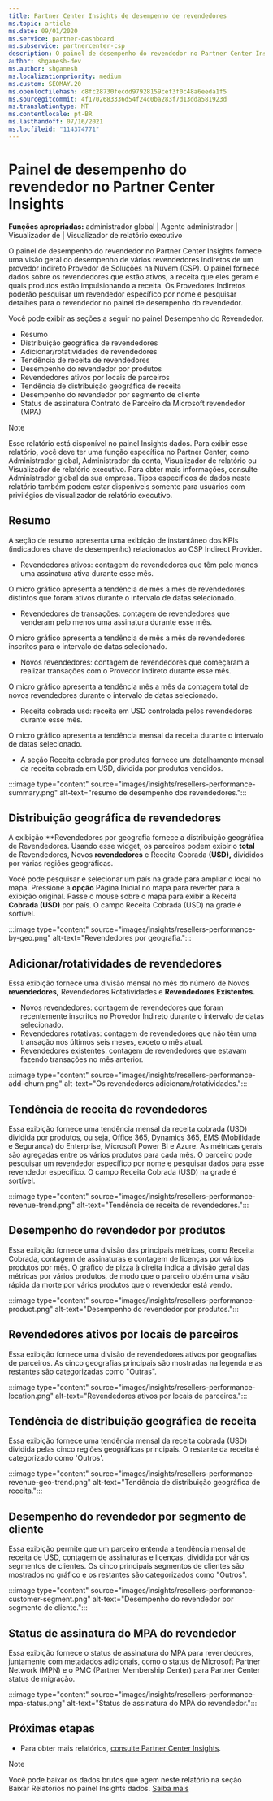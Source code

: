 ```yaml
---
title: Partner Center Insights de desempenho de revendedores
ms.topic: article
ms.date: 09/01/2020
ms.service: partner-dashboard
ms.subservice: partnercenter-csp
description: O painel de desempenho do revendedor no Partner Center Insights fornece uma visão geral do desempenho de vários revendedores indiretos de um provedor indireto Provedor de Soluções na Nuvem (CSP).
author: shganesh-dev
ms.author: shganesh
ms.localizationpriority: medium
ms.custom: SEOMAY.20
ms.openlocfilehash: c8fc28730fecdd97928159cef3f0c48a6eeda1f5
ms.sourcegitcommit: 4f1702683336d54f24c0ba283f7d13dda581923d
ms.translationtype: MT
ms.contentlocale: pt-BR
ms.lasthandoff: 07/16/2021
ms.locfileid: "114374771"
---
```

# <a name="reseller-performance-dashboard-in-partner-center-insights"></a>Painel de desempenho do revendedor no Partner Center Insights

**Funções apropriadas:** administrador global | Agente administrador | Visualizador de | Visualizador de relatório executivo

O painel de desempenho do revendedor no Partner Center Insights fornece uma visão geral do desempenho de vários revendedores indiretos de um provedor indireto Provedor de Soluções na Nuvem (CSP). O painel fornece dados sobre os revendedores que estão ativos, a receita que eles geram e quais produtos estão impulsionando a receita. Os Provedores Indiretos poderão pesquisar um revendedor específico por nome e pesquisar detalhes para o revendedor no painel de desempenho do revendedor.

Você pode exibir as seções a seguir no painel Desempenho do Revendedor.

- Resumo
- Distribuição geográfica de revendedores
- Adicionar/rotatividades de revendedores 
- Tendência de receita de revendedores 
- Desempenho do revendedor por produtos
- Revendedores ativos por locais de parceiros
- Tendência de distribuição geográfica de receita
- Desempenho do revendedor por segmento de cliente
- Status de assinatura Contrato de Parceiro da Microsoft revendedor (MPA)

 > [!NOTE]
 > Esse relatório está disponível no painel Insights dados. Para exibir esse relatório, você deve ter uma função específica no Partner Center, como Administrador global, Administrador da conta, Visualizador de relatório ou Visualizador de relatório executivo. Para obter mais informações, consulte Administrador global da sua empresa. Tipos específicos de dados neste relatório também podem estar disponíveis somente para usuários com privilégios de visualizador de relatório executivo.

## <a name="summary"></a>Resumo

A seção de resumo apresenta uma exibição de instantâneo dos KPIs (indicadores chave de desempenho) relacionados ao CSP Indirect Provider.

- Revendedores ativos: contagem de revendedores que têm pelo menos uma assinatura ativa durante esse mês.

O micro gráfico apresenta a tendência de mês a mês de revendedores distintos que foram ativos durante o intervalo de datas selecionado.

- Revendedores de transações: contagem de revendedores que venderam pelo menos uma assinatura durante esse mês. 

O micro gráfico apresenta a tendência de mês a mês de revendedores inscritos para o intervalo de datas selecionado.

- Novos revendedores: contagem de revendedores que começaram a realizar transações com o Provedor Indireto durante esse mês. 

O micro gráfico apresenta a tendência mês a mês da contagem total de novos revendedores durante o intervalo de datas selecionado.

- Receita cobrada usd: receita em USD controlada pelos revendedores durante esse mês. 

O micro gráfico apresenta a tendência mensal da receita durante o intervalo de datas selecionado.

- A seção Receita cobrada por produtos fornece um detalhamento mensal da receita cobrada em USD, dividida por produtos vendidos. 

:::image type="content" source="images/insights/resellers-performance-summary.png" alt-text="resumo de desempenho dos revendedores.":::

## <a name="geographical-spread-of-resellers"></a>Distribuição geográfica de revendedores

A exibição **Revendedores por geografia fornece a distribuição geográfica de Revendedores. Usando esse widget, os parceiros podem exibir o **total** de Revendedores, Novos **revendedores** e Receita Cobrada **(USD),** divididos por várias regiões geográficas.

Você pode pesquisar e selecionar um país na grade para ampliar o local no mapa. Pressione a **opção** Página Inicial no mapa para reverter para a exibição original. Passe o mouse sobre o mapa para exibir a Receita **Cobrada (USD)** por país. O campo Receita Cobrada (USD) na grade é sortível.

:::image type="content" source="images/insights/resellers-performance-by-geo.png" alt-text="Revendedores por geografia.":::

## <a name="resellers-addchurns"></a>Adicionar/rotatividades de revendedores

Essa exibição fornece uma divisão mensal no mês do número de Novos **revendedores,** Revendedores Rotatividades e **Revendedores Existentes.** 

- Novos revendedores: contagem de revendedores que foram recentemente inscritos no Provedor Indireto durante o intervalo de datas selecionado.
- Revendedores rotativas: contagem de revendedores que não têm uma transação nos últimos seis meses, exceto o mês atual.
- Revendedores existentes: contagem de revendedores que estavam fazendo transações no mês anterior.

:::image type="content" source="images/insights/resellers-performance-add-churn.png" alt-text="Os revendedores adicionam/rotatividades.":::

## <a name="resellers-revenue-trend"></a>Tendência de receita de revendedores 

Essa exibição fornece uma tendência mensal da receita cobrada (USD) dividida por produtos, ou seja, Office 365, Dynamics 365, EMS (Mobilidade e Segurança) do Enterprise, Microsoft Power BI e Azure. As métricas gerais são agregadas entre os vários produtos para cada mês. O parceiro pode pesquisar um revendedor específico por nome e pesquisar dados para esse revendedor específico. O campo Receita Cobrada (USD) na grade é sortível.

:::image type="content" source="images/insights/resellers-performance-revenue-trend.png" alt-text="Tendência de receita de revendedores.":::

## <a name="reseller-performance-by-products"></a>Desempenho do revendedor por produtos

Essa exibição fornece uma divisão das principais métricas, como Receita Cobrada, contagem de assinaturas e contagem de licenças por vários produtos por mês. O gráfico de pizza à direita indica a divisão geral das métricas por vários produtos, de modo que o parceiro obtém uma visão rápida da morte por vários produtos que o revendedor está vendo.

:::image type="content" source="images/insights/resellers-performance-product.png" alt-text="Desempenho do revendedor por produtos.":::

## <a name="active-resellers-by-partner-locations"></a>Revendedores ativos por locais de parceiros

Essa exibição fornece uma divisão de revendedores ativos por geografias de parceiros. As cinco geografias principais são mostradas na legenda e as restantes são categorizadas como "Outras".

:::image type="content" source="images/insights/resellers-performance-location.png" alt-text="Revendedores ativos por locais de parceiros.":::

## <a name="revenue-geo-distribution-trend"></a>Tendência de distribuição geográfica de receita

Essa exibição fornece uma tendência mensal da receita cobrada (USD) dividida pelas cinco regiões geográficas principais.  O restante da receita é categorizado como 'Outros'.

:::image type="content" source="images/insights/resellers-performance-revenue-geo-trend.png" alt-text="Tendência de distribuição geográfica de receita.":::

## <a name="reseller-performance-by-customer-segment"></a>Desempenho do revendedor por segmento de cliente

Essa exibição permite que um parceiro entenda a tendência mensal de receita de USD, contagem de assinaturas e licenças, dividida por vários segmentos de clientes. Os cinco principais segmentos de clientes são mostrados no gráfico e os restantes são categorizados como "Outros".

:::image type="content" source="images/insights/resellers-performance-customer-segment.png" alt-text="Desempenho do revendedor por segmento de cliente.":::

## <a name="reseller-mpa-signing-status"></a>Status de assinatura do MPA do revendedor

Essa exibição fornece o status de assinatura do MPA para revendedores, juntamente com metadados adicionais, como o status de Microsoft Partner Network (MPN) e o PMC (Partner Membership Center) para Partner Center status de migração.

:::image type="content" source="images/insights/resellers-performance-mpa-status.png" alt-text="Status de assinatura do MPA do revendedor.":::

## <a name="next-steps"></a>Próximas etapas

- Para obter mais relatórios, [consulte Partner Center Insights](partner-center-insights.md).

>[!NOTE] 
> Você pode baixar os dados brutos que agem neste relatório na seção Baixar Relatórios no painel Insights dados. [Saiba mais](insights-download-reports.md) 
